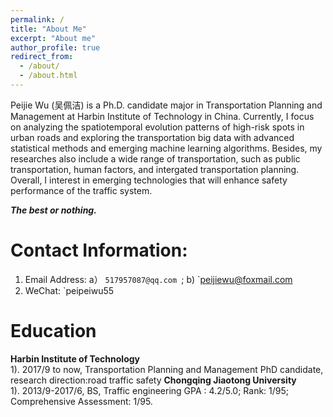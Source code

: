 ```yaml
---
permalink: /
title: "About Me"
excerpt: "About me"
author_profile: true
redirect_from: 
  - /about/
  - /about.html
---
```

Peijie Wu (吴佩洁) is a Ph.D. candidate major in Transportation Planning and Management at Harbin Institute of Technology in China. Currently, I focus on analyzing the spatiotemporal evolution patterns of high-risk spots in urban roads and exploring the transportation big data with advanced statistical methods and emerging machine learning algorithms. Besides, my researches also include a wide range of transportation, such as public transportation, human factors, and intergated transportation planning. Overall, I interest in emerging technologies that will enhance safety performance of the traffic system.<br>

<i> <b> The best or nothing. </b> </i>

Contact Information:
======
1. Email Address: a） `517957087@qq.com `; b) `peijiewu@foxmail.com <br>
1. WeChat:  `peipeiwu55 <br>

Education 
======
**Harbin Institute of Technology**<br>
1). 2017/9 to now, Transportation Planning and Management
PhD candidate, research direction:road traffic safety
**Chongqing Jiaotong University**<br>
1). 2013/9-2017/6, BS, Traffic engineering
GPA : 4.2/5.0; Rank: 1/95; Comprehensive Assessment: 1/95.

